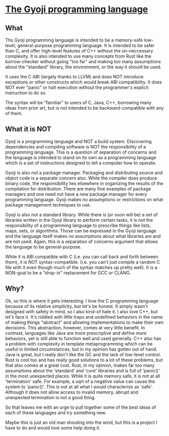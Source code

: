 # [The Gyoji programming language](https://jarney.github.io/)

## What

Ths Gyoji programming language is intended to be a memory-safe low-level,
general-purpose programming language.  It is intended to be safer than C,
and offer high-level features of C++ without the un-neccessary complexity.
It is also intended to use many concepts from Rust like the borrow-checker
without going "too far" and making too many assumptions about the
"standard" library, the environment, or the way it should be used.

It uses the C ABI (largely thanks to LLVM) and does NOT introduce exceptions
or other constructs which would break ABI compatibility.  It does NOT
ever "panic" or halt execution without the programmer's explicit instruction
to do so.

The syntax will be "familiar" to users of C, Java, C++, borrowing many ideas
from prior art, but is not intended to be backward-compatible with any of them.

## What it is NOT

Gyoji is a programming language and NOT a build system.  Discovering
dependencies and compiling software is NOT the responsibility of
a programming language.  This is a question of separation of concerns
and the language is intended to stand on its own as a programming language
which is a set of instructions designed to tell a computer how to operate.

Gyoji is also not a package manager.  Packaging and distributing source
and object code is a separate concern also.  While the compiler does
produce binary code, the responsibility lies elsewhere in organizing
the results of the compilation for distribution.  There are many fine
examples of package managers and one need not have a new package manager
for every programming language.  Gyoji makes no assumptions or
restrictions on what package management techniques to use.

Gyoji is also not a standard library.  While there is (or soon will be)
a set of libraries written in the Gyoji library to perform certain
tasks, it is not the responsibility of a programming language
to prescribe things like lists, maps, sets, or algorithms.  Those
can be expressed in the Gyoji language and the language itself
makes no assumptions about what libraries are and are not used.
Again, this is a separation of concerns argument that allows
the language to be general-purpose.

While it is ABI compatible with C (i.e. you can call back and forth between them),
it is NOT syntax-compatible. (i.e. you can't just compile a random C file with
it even though much of the syntax matches up pretty well). It is a NON-goal to
be a "drop-in" replacement for GCC or CLANG.

## Why?

Ok, so this is where it gets interesting.  I love the C
programming language because of its relative simplicity,
but let's be honest.  It simply wasn't designed with
safety in mind, so I also kind-of hate it.   I also love C++,
but let's face it.  It's riddled with little traps
and undefined behaviors in the name of making things "abstract"
and allowing implementations to make their own decisions.
This abstraction, however, comes at very little benefit.  In contrast,
languages like Java are more prescriptive and define more
behaviors, yet is still able to function well and used
generally.  C++ also has a problem with complexity in
template metaprogramming which can be useful in limited
circumstances, but in my opinion has gotten out of hand.
Java is great, but I really don't like the GC and the
lack of low-level control.  Rust is cool too and has really
good solutions to a lot of these problems, but that also
comes at a great cost.  Rust, in my opinion, makes
far too many assumptions about the 'standard' and 'core'
libraries and is full of 'panic()' in the most unexpected
places.  While it is quite memory safe, it is not at all
'termination' safe.  For example, a sqrt of a negative
value can cause the system to 'panic()'.  This is not
at all what I would characterize as 'safe'.  Although
it does not allow access to invalid memory, abrupt
and unexpected termination is not a good thing.

So that leaves me with an urge to pull together
some of the best ideas of each of these languages
and try something new.

Maybe this is just an old man shouting into the wind,
but this is a project I have to do and would love
some help doing it.

